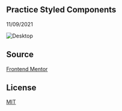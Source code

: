 ## Practice Styled Components

11/09/2021

![Desktop](https://res.cloudinary.com/dz209s6jk/image/upload/q_auto:good,w_900/Challenges/pnczwsvslfwimxcqjrwm.jpg)

## Source

[Frontend Mentor](https://www.frontendmentor.io/challenges/stats-preview-card-component-8JqbgoU62)

## License

[MIT](https://choosealicense.com/licenses/mit/)
